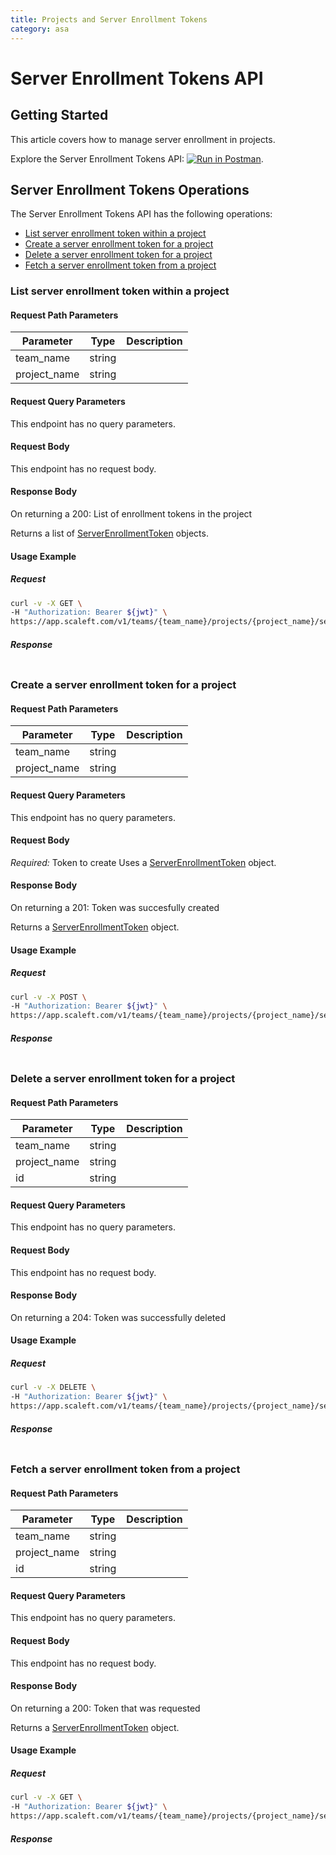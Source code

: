 ```yaml
---
title: Projects and Server Enrollment Tokens
category: asa
---
```


# Server Enrollment Tokens API

## Getting Started

This article covers how to manage server enrollment in projects.

Explore the Server Enrollment Tokens API: [![Run in Postman](https://run.pstmn.io/button.svg)](https://example.com).


## Server Enrollment Tokens Operations

The Server Enrollment Tokens API has the following operations:
* [List server enrollment token within a project](#list-server-enrollment-token-within-a-project)
* [Create a server enrollment token for a project](#create-a-server-enrollment-token-for-a-project)
* [Delete a server enrollment token for a project](#delete-a-server-enrollment-token-for-a-project)
* [Fetch a server enrollment token from a project](#fetch-a-server-enrollment-token-from-a-project)


### List server enrollment token within a project

<ApiOperation method="GET" url="/v1/teams/{team_name}/projects/{project_name}/server_enrollment_tokens" />


#### Request Path Parameters

| Parameter | Type        | Description   |
| --------- | ----------- | ------------- |
| team_name   | string |  |
| project_name   | string |  |


#### Request Query Parameters

This endpoint has no query parameters.

#### Request Body

This endpoint has no request body.

#### Response Body

On returning a 200: List of enrollment tokens in the project

Returns a list of [ServerEnrollmentToken](/docs/asa/models.html#serverenrollmenttoken) objects.

#### Usage Example

##### Request

```bash
curl -v -X GET \
-H "Authorization: Bearer ${jwt}" \
https://app.scaleft.com/v1/teams/{team_name}/projects/{project_name}/server_enrollment_tokens
```

##### Response
```json

```
### Create a server enrollment token for a project

<ApiOperation method="POST" url="/v1/teams/{team_name}/projects/{project_name}/server_enrollment_tokens" />


#### Request Path Parameters

| Parameter | Type        | Description   |
| --------- | ----------- | ------------- |
| team_name   | string |  |
| project_name   | string |  |


#### Request Query Parameters

This endpoint has no query parameters.

#### Request Body

*Required:* Token to create
Uses a [ServerEnrollmentToken](/docs/asa/models.html#serverenrollmenttoken) object.

#### Response Body

On returning a 201: Token was succesfully created

Returns a [ServerEnrollmentToken](/docs/asa/models.html#serverenrollmenttoken) object.

#### Usage Example

##### Request

```bash
curl -v -X POST \
-H "Authorization: Bearer ${jwt}" \
https://app.scaleft.com/v1/teams/{team_name}/projects/{project_name}/server_enrollment_tokens
```

##### Response
```json

```
### Delete a server enrollment token for a project

<ApiOperation method="DELETE" url="/v1/teams/{team_name}/projects/{project_name}/server_enrollment_tokens/{id}" />


#### Request Path Parameters

| Parameter | Type        | Description   |
| --------- | ----------- | ------------- |
| team_name   | string |  |
| project_name   | string |  |
| id   | string |  |


#### Request Query Parameters

This endpoint has no query parameters.

#### Request Body

This endpoint has no request body.

#### Response Body

On returning a 204: Token was successfully deleted



#### Usage Example

##### Request

```bash
curl -v -X DELETE \
-H "Authorization: Bearer ${jwt}" \
https://app.scaleft.com/v1/teams/{team_name}/projects/{project_name}/server_enrollment_tokens/{id}
```

##### Response
```json

```
### Fetch a server enrollment token from a project

<ApiOperation method="GET" url="/v1/teams/{team_name}/projects/{project_name}/server_enrollment_tokens/{id}" />


#### Request Path Parameters

| Parameter | Type        | Description   |
| --------- | ----------- | ------------- |
| team_name   | string |  |
| project_name   | string |  |
| id   | string |  |


#### Request Query Parameters

This endpoint has no query parameters.

#### Request Body

This endpoint has no request body.

#### Response Body

On returning a 200: Token that was requested

Returns a [ServerEnrollmentToken](/docs/asa/models.html#serverenrollmenttoken) object.

#### Usage Example

##### Request

```bash
curl -v -X GET \
-H "Authorization: Bearer ${jwt}" \
https://app.scaleft.com/v1/teams/{team_name}/projects/{project_name}/server_enrollment_tokens/{id}
```

##### Response
```json

```


